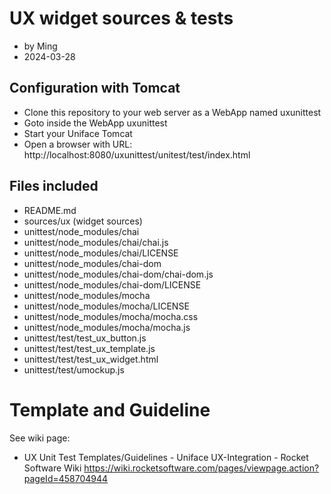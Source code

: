 # UX widget sources & tests
- by Ming
- 2024-03-28

## Configuration with Tomcat

- Clone this repository to your web server as a WebApp named uxunittest
- Goto inside the WebApp uxunittest
- Start your Uniface Tomcat
- Open a browser with URL: http://localhost:8080/uxunittest/unitest/test/index.html

## Files included

- README.md
- sources/ux (widget sources)
- unittest/node_modules/chai
- unittest/node_modules/chai/chai.js
- unittest/node_modules/chai/LICENSE
- unittest/node_modules/chai-dom
- unittest/node_modules/chai-dom/chai-dom.js
- unittest/node_modules/chai-dom/LICENSE
- unittest/node_modules/mocha
- unittest/node_modules/mocha/LICENSE
- unittest/node_modules/mocha/mocha.css
- unittest/node_modules/mocha/mocha.js
- unittest/test/test_ux_button.js
- unittest/test/test_ux_template.js
- unittest/test/test_ux_widget.html
- unittest/test/umockup.js

# Template and Guideline

See wiki page:
- UX Unit Test Templates/Guidelines - Uniface UX-Integration - Rocket Software Wiki
  https://wiki.rocketsoftware.com/pages/viewpage.action?pageId=458704944